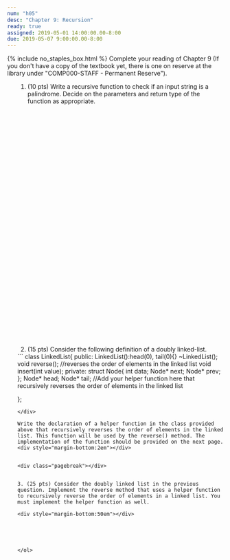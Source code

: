 ```yaml
---
num: "h05"
desc: "Chapter 9: Recursion"
ready: true
assigned: 2019-05-01 14:00:00.00-8:00
due: 2019-05-07 9:00:00.00-8:00
---
```

{% include no_staples_box.html %}
Complete your reading of Chapter 9 (If you don't have a copy of the textbook yet, there is one on reserve at the library under "COMP000-STAFF - Permanent Reserve").

<ol markdown="1">

1. (10 pts) Write a recursive function to check if an input string is a palindrome. Decide on the parameters and return type of the function as appropriate.
<div style="margin-bottom:40em"></div>

2. (15 pts) Consider the following definition of a doubly linked-list.
<div markdown="1">
```
class LinkedList{
	public:
		LinkedList():head(0), tail(0){}
		~LinkedList();
		void reverse(); //reverses the order of elements in the linked list
		void insert(int value);
	private:
	    struct Node{
  			int data;
  			Node* next;
  			Node* prev;
		};
		Node* head;
		Node* tail;
		//Add your helper function here that recursively reverses the order of elements in the linked list


};
```
</div>

Write the declaration of a helper function in the class provided above that recursively reverses the order of elements in the linked list. This function will be used by the reverse() method. The implementation of the function should be provided on the next page.
<div style="margin-bottom:2em"></div>


<div class="pagebreak"></div>


3. (25 pts) Consider the doubly linked list in the previous question. Implement the reverse method that uses a helper function to recursively reverse the order of elements in a linked list. You must implement the helper function as well.

<div style="margin-bottom:50em"></div>





</ol>

